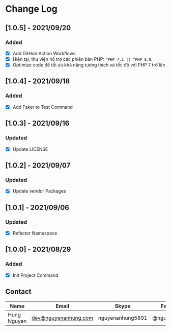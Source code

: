 # Change Log

## [1.0.5] - 2021/09/20

### Added

- [x] Add GitHub Action Workflows
- [x] Hiện tại, thư viện hỗ trợ các phiên bản PHP: `^PHP 7.1 || ^PHP 8.0`.
- [x] Optimize code để tối ưu khả năng tương thích và tốc độ với PHP 7 trở lên

## [1.0.4] - 2021/09/18

### Added

- [x] Add Faker to Test Command

## [1.0.3] - 2021/09/16

### Updated

- [x] Update LICENSE

## [1.0.2] - 2021/09/07

### Updated

- [x] Update vendor Packages

## [1.0.1] - 2021/09/06

### Updated

- [x] Refactor Namespace

## [1.0.0] - 2021/08/29

### Added

- [x] Init Project Command

## Contact

| Name        | Email                | Skype            | Facebook      |
| ----------- | -------------------- | ---------------- | ------------- |
| Hung Nguyen | dev@nguyenanhung.com | nguyenanhung5891 | @nguyenanhung |
